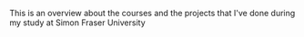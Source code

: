 This is an overview about the courses and the projects that I've done during my study at Simon Fraser University 


